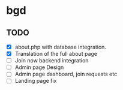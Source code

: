 # bgd

## TODO

- [x] about.php with database integration.
- [x] Translation of the full about page
- [ ] Join now backend integration
- [ ] Admin page Design
- [ ] Admin page dashboard, join requests etc
- [ ] Landing page fix  